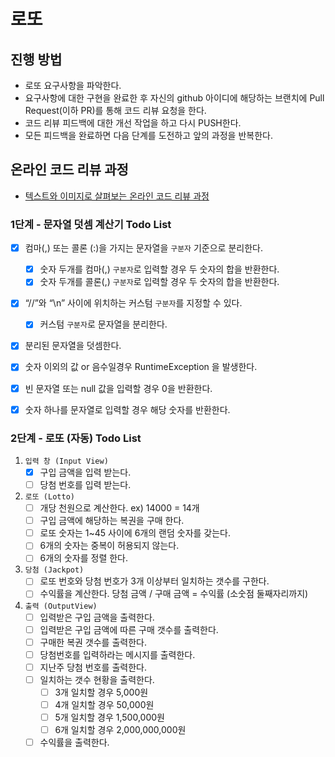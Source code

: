 # 로또
## 진행 방법
* 로또 요구사항을 파악한다.
* 요구사항에 대한 구현을 완료한 후 자신의 github 아이디에 해당하는 브랜치에 Pull Request(이하 PR)를 통해 코드 리뷰 요청을 한다.
* 코드 리뷰 피드백에 대한 개선 작업을 하고 다시 PUSH한다.
* 모든 피드백을 완료하면 다음 단계를 도전하고 앞의 과정을 반복한다.

## 온라인 코드 리뷰 과정
* [텍스트와 이미지로 살펴보는 온라인 코드 리뷰 과정](https://github.com/next-step/nextstep-docs/tree/master/codereview)


### 1단계 - 문자열 덧셈 계산기 Todo List
- [x] 컴마(,) 또는 콜론 (:)을 가지는 문자열을 `구분자` 기준으로 분리한다.
    - [x] 숫자 두개를 컴마(,) `구분자`로 입력할 경우 두 숫자의 합을 반환한다.
    - [x] 숫자 두개를 콜론(,) `구분자`로 입력할 경우 두 숫자의 합을 반환한다.
- [x] “//”와 “\n” 사이에 위치하는 커스텀 `구분자`를 지정할 수 있다.
    - [x] 커스텀 `구분자`로 문자열을 분리한다.
- [x] 분리된 문자열을 덧셈한다.
- [x] 숫자 이외의 값 or 음수일경우 RuntimeException 을 발생한다.
- [x] 빈 문자열 또는 null 값을 입력할 경우 0을 반환한다.
- [x] 숫자 하나를 문자열로 입력할 경우 해당 숫자를 반환한다.


### 2단계 - 로또 (자동) Todo List

1. `입력 창 (Input View)`
    - [x] 구입 금액을 입력 받는다.
    - [ ] 당첨 번호를 입력 받는다.
2. `로또 (Lotto)`
    - [ ] 개당 천원으로 계산한다. ex) 14000 = 14개
    - [ ] 구입 금액에 해당하는 복권을 구매 한다.
    - [ ] 로또 숫자는 1~45 사이에 6개의 랜덤 숫자를 갖는다.
    - [ ] 6개의 숫자는 중복이 허용되지 않는다.
    - [ ] 6개의 숫자를 정렬 한다.
3. `당첨 (Jackpot)`
    - [ ] 로또 번호와 당첨 번호가 3개 이상부터 일치하는 갯수를 구한다.
    - [ ] 수익률을 계산한다. 당첨 금액 / 구매 금액 = 수익률 (소숫점 둘째자리까지)
4. `출력 (OutputView)`
    - [ ] 입력받은 구입 금액을 출력한다.
    - [ ] 입력받은 구입 금액에 따른 구매 갯수를 출력한다.
    - [ ] 구매한 복권 갯수를 출력한다.
    - [ ] 당첨번호를 입력하라는 메시지를 출력한다.
    - [ ] 지난주 당첨 번호를 출력한다.
    - [ ] 일치하는 갯수 현황을 출력한다.
        - [ ] 3개 일치할 경우 5,000원
        - [ ] 4개 일치할 경우 50,000원
        - [ ] 5개 일치할 경우 1,500,000원
        - [ ] 6개 일치할 경우 2,000,000,000원
    - [ ] 수익률을 출력한다.